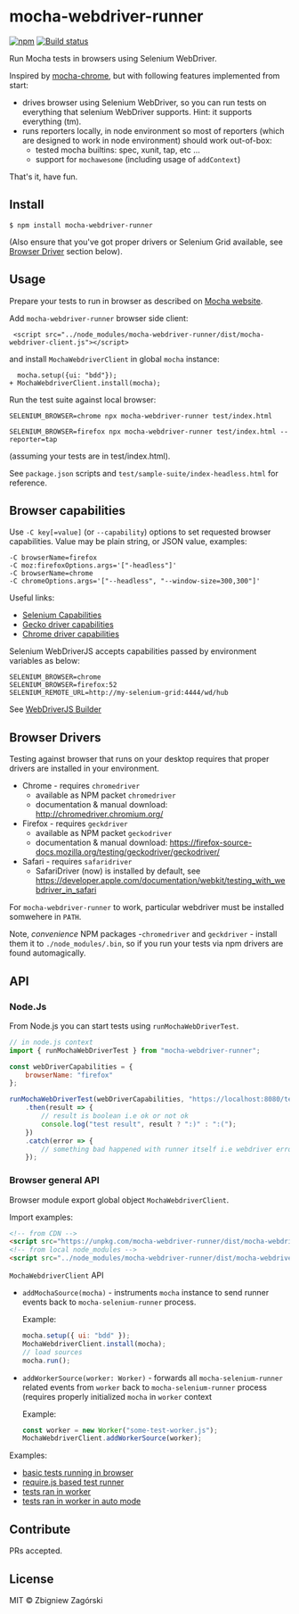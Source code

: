 # mocha-webdriver-runner

[![npm](https://img.shields.io/npm/v/mocha-webdriver-runner.svg?style=flat-square)](http://www.npmjs.com/package/mocha-webdriver-runner)
[![Build status](https://travis-ci.org/zbigg/mocha-webdriver-runner.svg)](https://travis-ci.org/zbigg/mocha-webdriver-runner)

Run Mocha tests in browsers using Selenium WebDriver.

Inspired by [mocha-chrome](https://www.npmjs.com/package/mocha-chrome), but with following
features implemented from start:

-   drives browser using Selenium WebDriver, so you can run tests on everything that selenium WebDriver supports. Hint: it supports everything (tm).
-   runs reporters locally, in node environment so most of reporters (which are designed to work in node environment) should work out-of-box:
    -   tested mocha builtins: spec, xunit, tap, etc ...
    -   support for `mochawesome` (including usage of `addContext`)

That's it, have fun.

## Install

```
$ npm install mocha-webdriver-runner
```

(Also ensure that you've got proper drivers or Selenium Grid available, see [Browser Driver](#browser-drivers) section below).

## Usage

Prepare your tests to run in browser as described on [Mocha website](https://mochajs.org/#running-mocha-in-the-browser).

Add `mocha-webdriver-runner` browser side client:

     <script src="../node_modules/mocha-webdriver-runner/dist/mocha-webdriver-client.js"></script>

and install `MochaWebdriverClient` in global `mocha` instance:

      mocha.setup({ui: "bdd"});
    + MochaWebdriverClient.install(mocha);

Run the test suite against local browser:

    SELENIUM_BROWSER=chrome npx mocha-webdriver-runner test/index.html

    SELENIUM_BROWSER=firefox npx mocha-webdriver-runner test/index.html --reporter=tap

(assuming your tests are in test/index.html).

See `package.json` scripts and `test/sample-suite/index-headless.html` for reference.

## Browser capabilities

Use `-C key[=value]` (or `--capability`) options to set requested browser capabilities.
Value may be plain string, or JSON value, examples:

```
-C browserName=firefox
-C moz:firefoxOptions.args='["-headless"]'
-C browserName=chrome
-C chromeOptions.args='["--headless", "--window-size=300,300"]'
```

Useful links:

-   [Selenium Capabilities](https://github.com/SeleniumHQ/selenium/wiki/DesiredCapabilities)
-   [Gecko driver capabilities](https://firefox-source-docs.mozilla.org/testing/geckodriver/geckodriver/Capabilities.html)
-   [Chrome driver capabilities](https://sites.google.com/a/chromium.org/chromedriver/capabilities)

Selenium WebDriverJS accepts capabilities passed by environment variables as below:

```
SELENIUM_BROWSER=chrome
SELENIUM_BROWSER=firefox:52
SELENIUM_REMOTE_URL=http://my-selenium-grid:4444/wd/hub
```

See [WebDriverJS Builder](https://seleniumhq.github.io/selenium/docs/api/javascript/module/selenium-webdriver/index_exports_Builder.html)

## Browser Drivers

Testing against browser that runs on your desktop requires that proper drivers are installed in your environment.

* Chrome - requires `chromedriver`
   * available as NPM packet `chromedriver`
   * documentation & manual download: http://chromedriver.chromium.org/
* Firefox - requires `geckdriver`
   * available as NPM packet `geckodriver`
   * documentation & manual download: https://firefox-source-docs.mozilla.org/testing/geckodriver/geckodriver/
* Safari - requires `safaridriver`
   * SafariDriver (now) is installed by default, see https://developer.apple.com/documentation/webkit/testing_with_webdriver_in_safari

For `mocha-webdriver-runner` to work, particular webdriver must be installed somwehere in `PATH`.

Note,  _convenience_ NPM packages -`chromedriver` and `geckdriver` - install them it to `./node_modules/.bin`, so if you run your tests via npm drivers are found automagically.

## API

### Node.Js

From Node.js you can start tests using `runMochaWebDriverTest`.

```javascript
// in node.js context
import { runMochaWebDriverTest } from "mocha-webdriver-runner";

const webDriverCapabilities = {
    browserName: "firefox"
};

runMochaWebDriverTest(webDriverCapabilities, "https://localhost:8080/test/index.html")
    .then(result => {
        // result is boolean i.e ok or not ok
        console.log("test result", result ? ":)" : ":(");
    })
    .catch(error => {
        // something bad happened with runner itself i.e webdriver error or something
    });
```

### Browser general API

Browser module export global object `MochaWebdriverClient`.

Import examples:

```html
<!-- from CDN -->
<script src="https://unpkg.com/mocha-webdriver-runner/dist/mocha-webdriver-client.js"></script>
<!-- from local node_modules -->
<script src="../node_modules/mocha-webdriver-runner/dist/mocha-webdriver-client.js"></script>
```

`MochaWebdriverClient` API

-   `addMochaSource(mocha)` - instruments `mocha` instance to send runner events back to
    `mocha-selenium-runner` process.

    Example:

    ```javascript
    mocha.setup({ ui: "bdd" });
    MochaWebdriverClient.install(mocha);
    // load sources
    mocha.run();
    ```

-   `addWorkerSource(worker: Worker)` - forwards all `mocha-selenium-runner` related events from
    `worker` back to `mocha-selenium-runner` process (requires properly initialized `mocha` in
    `worker` context

    Example:

    ```javascript
    const worker = new Worker("some-test-worker.js");
    MochaWebdriverClient.addWorkerSource(worker);
    ```

Examples:

-   [basic tests running in browser](test/sample-suite/index-headless.html)
-   [require.js based test runner](test/sample-suite/requirejs.html)
-   [tests ran in worker](test/sample-suite/worker-test.html)
-   [tests ran in worker in auto mode](test/sample-suite/worker-test-auto.html)

## Contribute

PRs accepted.

## License

MIT © Zbigniew Zagórski
